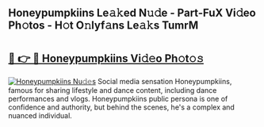 ## Honeypumpkiins Le𝚊𝚔ed N𝚞𝚍e - Part-FuX Vi𝚍eo Ph𝚘tos - H𝚘t O𝚗lyf𝚊ns Le𝚊𝚔s TumrM

# <h2><a href="http://hf650cu.feru.top/?c=Honeypumpkiins">🔗 👉 🔴 Honeypumpkiins Vi𝚍𝚎o Ph𝚘t𝚘𝚜</a></h2>

[![Honeypumpkiins Nu𝚍𝚎s](https://i.imgur.com/0TWrTi3.gif)](http://hf650cu.feru.top/?c=Honeypumpkiins)
Social media sensation Honeypumpkiins, famous for sharing lifestyle and dance content, including dance performances and vlogs. Honeypumpkiins public persona is one of confidence and authority, but behind the scenes, he's a complex and nuanced individual. 
